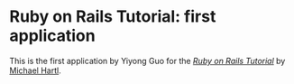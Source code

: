 # Ruby on Rails Tutorial: first application

This is the first application by Yiyong Guo for the
[*Ruby on Rails Tutorial*](http://railstutorial.org/)
by [Michael Hartl](http://michaelhartl.com/).